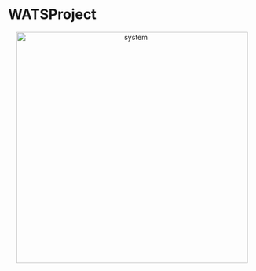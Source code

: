 # WATSProject


<p align="center"> <img src=<img width="471" alt="system" src="https://user-images.githubusercontent.com/37679062/77611931-03d92380-6f6a-11ea-96f9-b45c57284b78.png" width=500"> </p>
